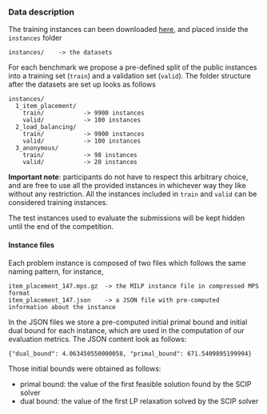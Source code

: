 ### Data description

The training instances can been downloaded 
[here](https://drive.google.com/file/d/1MytdY3IwX_aFRWdoc0mMfDN9Xg1EKUuq/view?usp=sharing),
and placed inside the `instances` folder
```
instances/    -> the datasets
```

For each benchmark we propose a pre-defined split of the public
instances into a training set (`train`) and a validation set (`valid`).
The folder structure after the datasets are set up looks as follows
```
instances/
  1_item_placement/
    train/           -> 9900 instances
    valid/           -> 100 instances
  2_load_balancing/
    train/           -> 9900 instances
    valid/           -> 100 instances
  3_anonymous/
    train/           -> 98 instances
    valid/           -> 20 instances
```

**Important note**: participants do not have to respect this arbitrary choice, and
are free to use all the provided instances in whichever way they like without any restriction.
All the instances included in `train` and `valid` can be considered training instances.

The test instances used to evaluate the submissions
will be kept hidden until the end of the competition.

#### Instance files

Each problem instance is composed of two files which follows the same naming pattern, for instance,
```
item_placement_147.mps.gz  -> the MILP instance file in compressed MPS format
item_placement_147.json    -> a JSON file with pre-computed information about the instance
```

In the JSON files we store a pre-computed initial primal bound and initial dual bound
for each instance, which are used in the computation of our evaluation metrics. The JSON
content look as follows:
```
{"dual_bound": 4.063450550000058, "primal_bound": 671.5409895199994}
```

Those initial bounds were obtained as follows:
 - primal bound: the value of the first feasible solution found by the SCIP solver
 - dual bound: the value of the first LP relaxation solved by the SCIP solver
